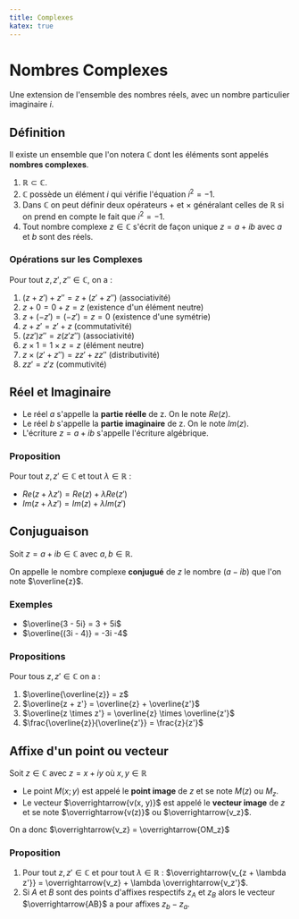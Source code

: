 ```yaml
---
title: Complexes
katex: true
---
```


# Nombres Complexes

Une extension de l'ensemble des nombres réels, avec un nombre particulier imaginaire $i$.

## Définition

Il existe un ensemble que l'on notera $\mathbb{C}$ dont les éléments sont appelés **nombres complexes**.

1. $\mathbb{R} \subset \mathbb{C}$.
2. $\mathbb{C}$ possède un élément $i$ qui vérifie l'équation $i^2 = -1$.
3. Dans $\mathbb{C}$ on peut définir deux opérateurs $+$ et $\times$ généralant celles de $\mathbb{R}$ si on prend en compte le fait que $i^2 = -1$.
4. Tout nombre complexe $z \in \mathbb{C}$ s'écrit de façon unique $z = a + ib$ avec $a$ et $b$ sont des réels.

### Opérations sur les Complexes

Pour tout $z, z', z'' \in \mathbb{C}$, on a :

1. $(z + z') + z'' = z + (z' + z'')$ (associativité)
2. $z + 0 = 0 + z = z$ (existence d'un élément neutre)
3. $z + (-z') = (-z') = z = 0$ (existence d'une symétrie)
4. $z + z' = z' + z$ (commutativité)
5. $(zz')z'' = z(z'z'')$ (associativité)
6. $z \times 1 = 1 \times z = z$ (élément neutre)
7. $z \times (z' + z'') = zz' + zz''$ (distributivité)
8. $zz' = z'z$ (commutivité)

## Réel et Imaginaire

- Le réel $a$ s'appelle la **partie réelle** de z. On le note $Re(z)$.
- Le réel $b$ s'appelle la **partie imaginaire** de z. On le note $Im(z)$.
- L'écriture $z = a + ib$ s'appelle l'écriture algébrique.

### Proposition

Pour tout $z, z' \in \mathbb{C}$ et tout $\lambda \in \mathbb{R}$ :

- $Re(z + \lambda z') = Re(z) + \lambda Re(z')$
- $Im(z + \lambda z') = Im(z) + \lambda Im(z')$

## Conjuguaison

Soit $z = a + ib \in \mathbb{C}$ avec $a, b \in \mathbb{R}$.

On appelle le nombre complexe **conjugué** de $z$ le nombre $(a - ib)$ que l'on note $\overline{z}$.

### Exemples

- $\overline{3 - 5i} = 3 + 5i$
- $\overline{(3i - 4)} = -3i -4$

### Propositions

Pour tous $z, z' \in \mathbb{C}$ on a :

1. $\overline{\overline{z}} = z$
2. $\overline{z + z'} = \overline{z} + \overline{z'}$
3. $\overline{z \times z'} = \overline{z} \times \overline{z'}$
4. $\frac{\overline{z}}{\overline{z'}} = \frac{z}{z'}$

## Affixe d'un point ou vecteur

Soit $z \in \mathbb{C}$ avec $z = x + iy$ où $x, y \in \mathbb{R}$

- Le point $M(x; y)$ est appelé le **point image** de $z$ et se note $M(z)$ ou $M_z$.
- Le vecteur $\overrightarrow{v(x, y)}$ est appelé le **vecteur image** de $z$ et se note $\overrightarrow{v(z)}$ ou $\overrightarrow{v_z}$.

On a donc $\overrightarrow{v_z} = \overrightarrow{OM_z}$

### Proposition

1. Pour tout $z, z' \in \mathbb{C}$ et pour tout $\lambda \in \mathbb{R}$ : $\overrightarrow{v_{z + \lambda z'}} = \overrightarrow{v_z} + \lambda \overrightarrow{v_z'}$.
2. Si $A$ et $B$ sont des points d'affixes respectifs $z_A$ et $z_B$ alors le vecteur $\overrightarrow{AB}$ a pour affixes $z_b - z_a$.

